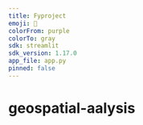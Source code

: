 ```yaml
---
title: Fyproject
emoji: 🏃
colorFrom: purple
colorTo: gray
sdk: streamlit
sdk_version: 1.17.0
app_file: app.py
pinned: false
---
```





# geospatial-aalysis
